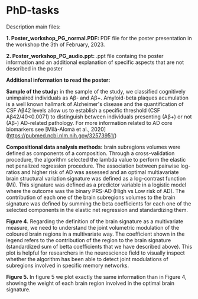 # PhD-tasks

Description main files:

**1. Poster_workshop_PG_normal.PDF:** PDF file for the poster presentation in the workshop the 3th of February, 2023.

**2. Poster_workshop_PG_audio.ppt:** .ppt file containg the poster information and an additional explanation of specific aspects that are not described in the poster

**Additional information to read the poster:**

**Sample of the study:** in the sample of the study, we classified cognitively unimpaired individuals as Aβ- and Aβ+. Amyloid-beta plaques acumulation is a well known hallmark of Alzheimer's disease and the quantification of CSF Aβ42 levels allow us to establish a specific threshold (CSF Aβ42/40<0.0071) to distinguish between individuals presenting (Aβ+) or not (Aβ-) AD-related pathology. For more information related to AD core biomarkers see [Milà-Alomà et al., 2020] (https://pubmed.ncbi.nlm.nih.gov/32573951/)

**Compositional data analysis methods:** brain subregions volumes were defined as components of a composition.  Through a cross-validation procedure, the algorithm selected the lambda value to perform the elastic net penalized regression procedure. The association between pairwise log-ratios and higher risk of AD was assessed and an optimal multiavariate brain structural variation signature was defined as a log-contrast function (Mi). This  signature was defined as a predictor variable in a logistic model where the outcome was the binary PRS-AD (High vs Low risk of AD). The contribution of each one of the brain subregions volumes to the brain signature was defined by summing the beta coefficients for each one of the selected components in the elastic net regression and standardizing them. 

**Figure 4.** Regarding the definition of the brain signature as a multivariate measure, we need to understand the joint volumetric modulation of the coloured brain regions in a multivariate way. The coefficient shown in the legend refers to the contribution of the region to the brain signature (standardized sum of betta coefficients that we have described above). This plot is helpful for researchers in the neuroscience field to visually inspect whether the algorithm has been able to detect joint modulations  of subregions involved in specific memory networks. 

**Figure 5.** In figure 5 we plot exactly the same information than in Figure 4, showing the weight of each brain region involved in the optimal brain signature. 

